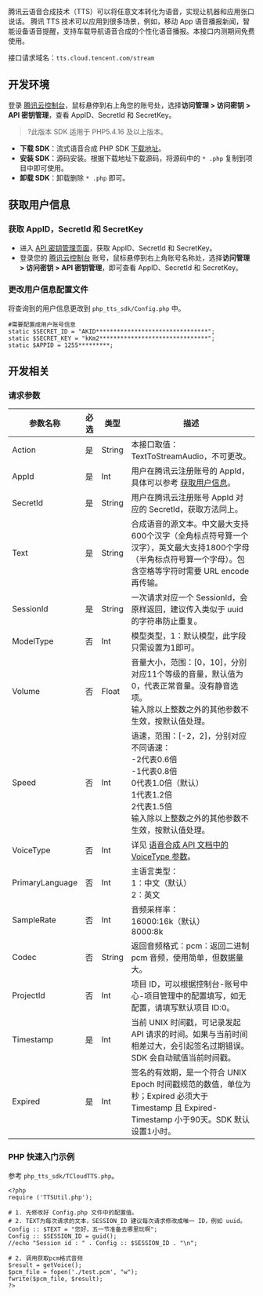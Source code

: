 腾讯云语音合成技术（TTS）可以将任意文本转化为语音，实现让机器和应用张口说话。 腾讯 TTS 技术可以应用到很多场景，例如，移动 App 语音播报新闻，智能设备语音提醒，支持车载导航语音合成的个性化语音播报。本接口内测期间免费使用。  

接口请求域名：`tts.cloud.tencent.com/stream`  

## 开发环境
登录 [腾讯云控制台](https://cloud.tencent.com/login?s_url=https%3A%2F%2Fconsole.cloud.tencent.com%2F)，鼠标悬停到右上角您的账号处，选择**访问管理 > 访问密钥 > API 密钥管理**，查看 AppID、SecretId 和 SecretKey。

>?此版本 SDK 适用于 PHP5.4.16 及以上版本。

- **下载 SDK**：流式语音合成 PHP SDK [下载地址](https://sdk-1300466766.cos.ap-shanghai.myqcloud.com/tts/php_stream_tts_sdk.zip)。
- **安装 SDK**：源码安装。根据下载地址下载源码，将源码中的 `* .php` 复制到项目中即可使用。
- **卸载 SDK**：卸载删除 `* .php` 即可。

[](id:result)
## 获取用户信息
### 获取 AppID，SecretId 和 SecretKey
- 进入 [API 密钥管理页面](https://console.cloud.tencent.com/cam/capi)，获取 AppID、SecretId 和 SecretKey。 
- 登录您的 [腾讯云控制台](https://console.cloud.tencent.com/) 账号，鼠标悬停到右上角账号名称处，选择**访问管理 > 访问密钥 > API 密钥管理**，即可查看 AppID、SecretId 和 SecretKey。


### 更改用户信息配置文件
将查询到的用户信息更改到 `php_tts_sdk/Config.php` 中。
```
#需要配置成用户账号信息
static $SECRET_ID = "AKID********************************";
static $SECRET_KEY = "kKm2*******************************";
static $APPID = 1255*********;
```

## 开发相关
### 请求参数

| 参数名称 | 必选 | 类型 | 描述 |  
| --- | --- | --- | --- |
| Action |  是 | String | 本接口取值：TextToStreamAudio，不可更改。 |
| AppId  |  是 | Int | 用户在腾讯云注册账号的 AppId，具体可以参考 [获取用户信息](#result)。 |
| SecretId | 是 | String | 用户在腾讯云注册账号 AppId 对应的 SecretId，获取方法同上。 |
| Text | 是 | String | 合成语音的源文本。中文最大支持600个汉字（全角标点符号算一个汉字），英文最大支持1800个字母（半角标点符号算一个字母）。包含空格等字符时需要 URL encode 再传输。|
| SessionId | 是 | String | 一次请求对应一个 SessionId，会原样返回，建议传入类似于 uuid 的字符串防止重复。|
| ModelType | 否 | Int | 模型类型，1：默认模型，此字段只需设置为1即可。|
| Volume | 否 | Float | 音量大小，范围：[0，10]，分别对应11个等级的音量，默认值为0，代表正常音量。没有静音选项。<br>输入除以上整数之外的其他参数不生效，按默认值处理。|
| Speed | 否 | Int | 语速，范围：[-2，2]，分别对应不同语速：<br>-2代表0.6倍 <br>-1代表0.8倍<br>0代表1.0倍（默认）<br>1代表1.2倍<br>2代表1.5倍<br>输入除以上整数之外的其他参数不生效，按默认值处理。|
| VoiceType | 否 | Int | 详见 [语音合成 API 文档中的 VoiceType 参数](https://cloud.tencent.com/document/product/1073/37995)。|
| PrimaryLanguage | 否 | Int | 主语言类型：<br>1：中文（默认）<br>2：英文 |
| SampleRate | 否 | Int | 音频采样率：<br>16000:16k（默认）<br>8000:8k |
| Codec | 否 | String | 返回音频格式：pcm：返回二进制 pcm 音频，使用简单，但数据量大。|
| ProjectId | 否 | Int | 项目 ID，可以根据控制台-账号中心-项目管理中的配置填写，如无配置，请填写默认项目 ID:0。 |
| Timestamp | 是 | Int | 当前 UNIX 时间戳，可记录发起 API 请求的时间。如果与当前时间相差过大，会引起签名过期错误。SDK 会自动赋值当前时间戳。|
| Expired | 是 | Int | 签名的有效期，是一个符合 UNIX Epoch 时间戳规范的数值，单位为秒；Expired 必须大于 Timestamp 且 Expired-Timestamp 小于90天。SDK 默认设置1小时。|

### PHP 快速入门示例
参考 `php_tts_sdk/TCloudTTS.php`。
```
<?php
require ('TTSUtil.php');

# 1. 先修改好 Config.php 文件中的配置值。
# 2. TEXT为每次请求的文本，SESSION_ID 建议每次请求修改成唯一 ID，例如 uuid。
Config :: $TEXT = "您好，五一节准备去哪里玩啊";
Config :: $SESSION_ID = guid();
//echo "Session id : " . Config :: $SESSION_ID . "\n";

# 2. 调用获取pcm格式音频
$result = getVoice();
$pcm_file = fopen('./test.pcm', "w");
fwrite($pcm_file, $result);
?>
```


  

